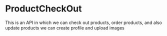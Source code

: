 # ProductCheckOut
This is an API in which we can check out products, order products, and also update products
we can create profile and upload images 
